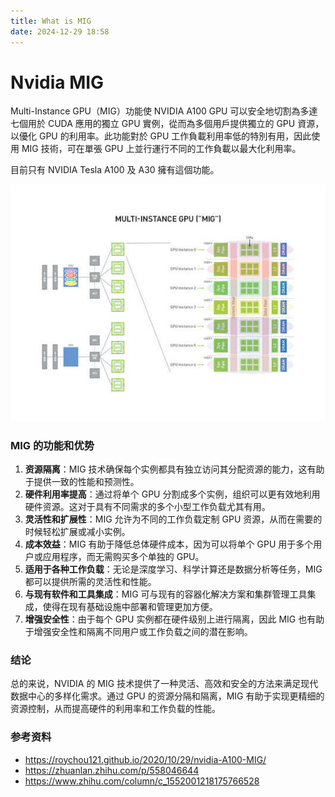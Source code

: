 ```yaml
---
title: What is MIG
date: 2024-12-29 18:58
---
```


# Nvidia MIG

Multi-Instance GPU（MIG）功能使 NVIDIA A100 GPU 可以安全地切割為多達七個用於 CUDA 應用的獨立 GPU 實例，從而為多個用戶提供獨立的 GPU 資源，以優化 GPU 的利用率。此功能對於 GPU 工作負載利用率低的特別有用，因此使用 MIG 技術，可在單張 GPU 上並行運行不同的工作負載以最大化利用率。

目前只有 NVIDIA Tesla A100 及 A30 擁有這個功能。

![](images/1704601533168-7e7ab815-b146-401a-9a0f-0874fc87559d_70f3335d.jpeg)

### MIG 的功能和优势

1. **资源隔离**：MIG 技术确保每个实例都具有独立访问其分配资源的能力，这有助于提供一致的性能和预测性。
2. **硬件利用率提高**：通过将单个 GPU 分割成多个实例，组织可以更有效地利用硬件资源。这对于具有不同需求的多个小型工作负载尤其有用。
3. **灵活性和扩展性**：MIG 允许为不同的工作负载定制 GPU 资源，从而在需要的时候轻松扩展或减小实例。
4. **成本效益**：MIG 有助于降低总体硬件成本，因为可以将单个 GPU 用于多个用户或应用程序，而无需购买多个单独的 GPU。
5. **适用于各种工作负载**：无论是深度学习、科学计算还是数据分析等任务，MIG 都可以提供所需的灵活性和性能。
6. **与现有软件和工具集成**：MIG 可与现有的容器化解决方案和集群管理工具集成，使得在现有基础设施中部署和管理更加方便。
7. **增强安全性**：由于每个 GPU 实例都在硬件级别上进行隔离，因此 MIG 也有助于增强安全性和隔离不同用户或工作负载之间的潜在影响。

### 结论

总的来说，NVIDIA 的 MIG 技术提供了一种灵活、高效和安全的方法来满足现代数据中心的多样化需求。通过 GPU 的资源分隔和隔离，MIG 有助于实现更精细的资源控制，从而提高硬件的利用率和工作负载的性能。

### 参考资料

- https://roychou121.github.io/2020/10/29/nvidia-A100-MIG/
- https://zhuanlan.zhihu.com/p/558046644
- https://www.zhihu.com/column/c_1552001218175766528